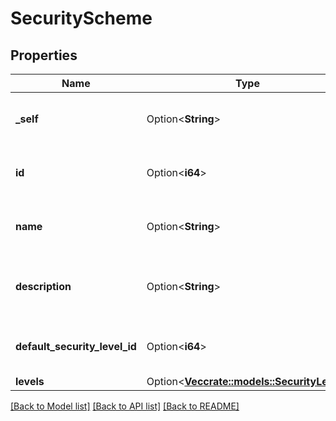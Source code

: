 # SecurityScheme

## Properties

Name | Type | Description | Notes
------------ | ------------- | ------------- | -------------
**_self** | Option<**String**> | The URL of the issue security scheme. | [optional][readonly]
**id** | Option<**i64**> | The ID of the issue security scheme. | [optional][readonly]
**name** | Option<**String**> | The name of the issue security scheme. | [optional][readonly]
**description** | Option<**String**> | The description of the issue security scheme. | [optional][readonly]
**default_security_level_id** | Option<**i64**> | The ID of the default security level. | [optional][readonly]
**levels** | Option<[**Vec<crate::models::SecurityLevel>**](SecurityLevel.md)> |  | [optional]

[[Back to Model list]](../README.md#documentation-for-models) [[Back to API list]](../README.md#documentation-for-api-endpoints) [[Back to README]](../README.md)


